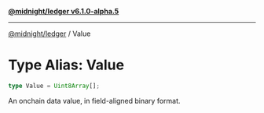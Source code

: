 [**@midnight/ledger v6.1.0-alpha.5**](../README.md)

***

[@midnight/ledger](../globals.md) / Value

# Type Alias: Value

```ts
type Value = Uint8Array[];
```

An onchain data value, in field-aligned binary format.
